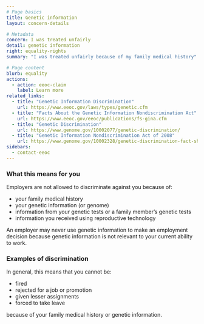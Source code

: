 ```yaml
---
# Page basics
title: Genetic information
layout: concern-details

# Metadata
concern: I was treated unfairly
detail: genetic information
right: equality-rights
summary: "I was treated unfairly because of my family medical history"

# Page content
blurb: equality
actions:
  - action: eeoc-claim
    label: Learn more
related_links:
  - title: "Genetic Information Discrimination"
    url: https://www.eeoc.gov/laws/types/genetic.cfm
  - title: "Facts About the Genetic Information Nondiscrimination Act"
    url: https://www.eeoc.gov/eeoc/publications/fs-gina.cfm
  - title: "Genetic Discrimination"
    url: https://www.genome.gov/10002077/genetic-discrimination/
  - title: "Genetic Information Nondiscrimination Act of 2008"
    url: https://www.genome.gov/10002328/genetic-discrimination-fact-sheet/
sidebars:
  - contact-eeoc
---
```


### What this means for you

Employers are not allowed to discriminate against you because of:

- your family medical history
- your genetic information (or genome)
- information from your genetic tests or a family member’s genetic tests
- information you received using reproductive technology

An employer may never use genetic information to make an employment decision because genetic information is not relevant to your current ability to work.

### Examples of discrimination

In general, this means that you cannot be:

- fired
- rejected for a job or promotion
- given lesser assignments
- forced to take leave

because of your family medical history or genetic information.
